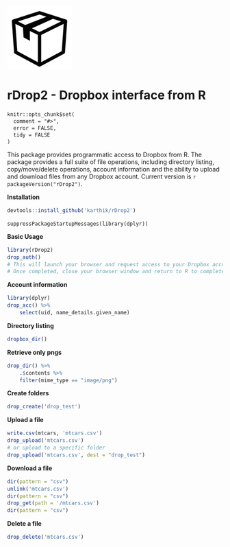 
![](drop.png) 

# rDrop2 - Dropbox interface from R

```{r, echo = FALSE, message = FALSE}
knitr::opts_chunk$set(
  comment = "#>",
  error = FALSE,
  tidy = FALSE
)
```

This package provides programmatic access to Dropbox from R. The package provides a full suite of file operations, including directory listing, copy/move/delete operations, account information and the ability to upload and download files from any Dropbox account. Current version is `r packageVersion("rDrop2")`.


__Installation__  

```r
devtools::install_github('karthik/rDrop2')
```

```{r, echo = FALSE}
suppressPackageStartupMessages(library(dplyr))
```
  

__Basic Usage__

```r
library(rDrop2)
drop_auth()
# This will launch your browser and request access to your Dropbox account. 
# Once completed, close your browser window and return to R to complete authentication.
```

__Account information__

```r
library(dplyr)
drop_acc() %>% 
    select(uid, name_details.given_name)
```

__Directory listing__

```r
dropbox_dir()
```

__Retrieve only pngs__

```r
drop_dir() %>% 
    .$contents %>% 
    filter(mime_type == "image/png")
```

__Create folders__


```r
drop_create('drop_test')
```

__Upload a file__

```r
write.csv(mtcars, 'mtcars.csv')
drop_upload('mtcars.csv')
# or upload to a specific folder
drop_upload('mtcars.csv', dest = "drop_test")
```

__Download a file__

```r
dir(pattern = "csv")
unlink('mtcars.csv')
dir(pattern = "csv")
drop_get(path = '/mtcars.csv')
dir(pattern = "csv")
```

__Delete a file__

```r
drop_delete('mtcars.csv')
```
